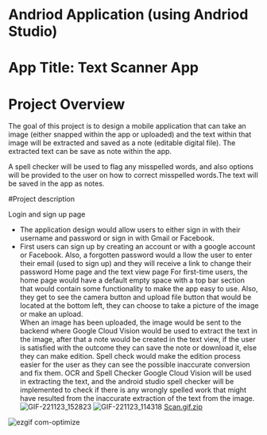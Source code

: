 # Andriod Application (using Andriod Studio)

# App Title: Text Scanner App

# Project Overview

The goal of this project is to design a mobile application that can take an image (either snapped within the app or uploaded) and the text within that image will be extracted and saved as a note (editable digital file). 
The extracted text can be save as note within the app.

A spell checker will be used to flag any misspelled words, and also options will be provided to the user on how to correct misspelled words.The text will be saved in the app as notes.

#Project description

Login and sign up page
- The application design would allow users to either sign in with their username and password or sign in with Gmail or Facebook. 
- First users can sign up by creating an account or with a google account or Facebook. Also, a forgotten password would a
llow the user to enter their email (used to sign up) and they will receive a link to change their password
Home page and the text view page
For first-time users, the home page would have a default empty space with a top bar section that would contain some functionality to make the app easy to use. Also, they get to see the camera button and upload file button that would be located at the bottom left, they can choose to take a picture of the image or make an upload.  
When an image has been uploaded, the image would be sent to the backend where Google Cloud Vision would be used to extract the text in the image, after that a note would be created in the text view, if the user is satisfied with the outcome they can save the note or download it, else they can make edition. Spell check would make the edition process easier for the user as they can see the possible inaccurate conversion and fix them.
OCR and Spell Checker
Google Cloud Vision will be used in extracting the text, and the android studio spell checker will be implemented to check if there is any wrongly spelled work that might have resulted from the inaccurate extraction of the text from the image.
![GIF-221123_152823](https://user-images.githubusercontent.com/62015433/228621513-bc974a42-2673-4930-8adc-44477c9bd90d.gif)
![GIF-221123_114318](https://user-images.githubusercontent.com/62015433/228621605-1747d435-e292-4063-8499-3beb00985e86.gif)
[Scan.gif.zip](https://github.com/Oneimu/TextScanner/files/11103805/Scan.gif.zip)

![ezgif com-optimize](https://user-images.githubusercontent.com/62015433/228622741-53fe39c7-e1a5-45d2-b5db-80c410e927f9.gif)
